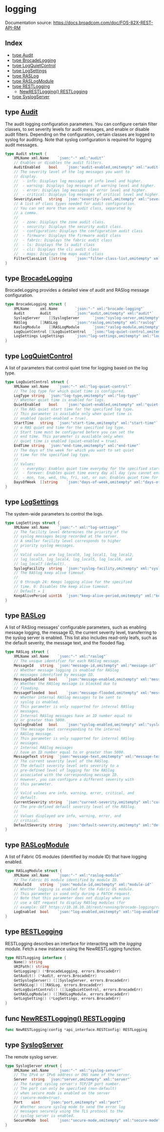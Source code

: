 
# logging

Documentation source: https://docs.broadcom.com/doc/FOS-82X-REST-API-RM

## Index

- [type Audit](#type-audit)
- [type BrocadeLogging](#type-brocadelogging)
- [type LogQuietControl](#type-logquietcontrol)
- [type LogSettings](#type-logsettings)
- [type RASLog](#type-raslog)
- [type RASLogModule](#type-raslogmodule)
- [type RESTLogging](#type-restlogging)
  - [NewRESTLogging() RESTLogging](#func-newrestlogging-restlogging)
- [type SyslogServer](#type-syslogserver)


## type [Audit](<brocadeLogging.go#L24>)

The audit logging configuration parameters.
You can configure certain filter classes, to set
severity levels for audit messages, and enable or
disable audit filters. Depending on the configuration,
certain classes are logged to syslog for auditing. Note
that syslog configuration is required for logging
audit messages.
```go
type Audit struct {
	XMLName	xml.Name	`json:"-" xml:"audit"`
	// Enables or disables the audit filters.
	AuditEnabled	bool	`json:"audit-enabled,omitempty" xml:"audit-enabled"`
	// The severity level of the log messages you want to
	// display.
	//  - info: Displays log messages of info level and higher.
	//  - warning: Displays log messages of warning level and higher.
	//  - error: Displays log messages of error level and higher.
	//  - critical: Displays log messages of critical level and higher.
	SeverityLevel	string	`json:"severity-level,omitempty" xml:"severity-level"`
	// A list of class types needed for audit configuration.
	// You can set more than one audit class, separated by
	// a comma.
	//
	//  - zone: Displays the zone audit class.
	//  - security: Displays the security audit class.
	//  - configuration: Displays the configuration audit class
	//  - firmware: Displays the firmware audit class
	//  - fabric: Displays the fabric audit class
	//  - ls: Displays the ls audit class
	//  - cli: Displays the cli audit class
	//  - maps: Displays the maps audit class
	FilterClassList	[]string	`json:"filter-class-list,omitempty" xml:"filter-class-list>filter-class"`
}
```

## type [BrocadeLogging](<brocadeLogging.go#L7>)

BrocadeLogging provides a detailed view of audit and RASlog message configuration.
```go
type BrocadeLogging struct {
	XMLName		xml.Name		`json:"-" xml:"brocade-logging"`
	Audit		Audit			`json:"audit,omitempty" xml:"audit"`
	SyslogServer	[]SyslogServer		`json:"syslog-server,omitempty" xml:"syslog-server"`
	RASlog		[]RASLog		`json:"raslog,omitempty" xml:"raslog"`
	RaslogModule	[]RASLogModule		`json:"raslog-module,omitempty" xml:"raslog-module"`
	LogQuietControl	[]LogQuietControl	`json:"log-quiet-control,omitempty" xml:"log-quiet-control"`
	LogSettings	LogSettings		`json:"log-settings,omitempty" xml:"log-settings"`
}
```

## type [LogQuietControl](<brocadeLogging.go#L129>)

A list of parameters that control quiet time for logging
based on the log type.
```go
type LogQuietControl struct {
	XMLName	xml.Name	`json:"-" xml:"log-quiet-control"`
	// The log type for which quiet time is configured.
	LogType	string	`json:"log-type,omitempty" xml:"log-type"`
	// Whether quiet time is enabled for logs.
	QuietEnabled	bool	`json:"quiet-enabled,omitempty" xml:"quiet-enabled"`
	// The RAS quiet start time for the specified log type.
	// This parameter is available only when quiet time is
	// enabled (quiet-enabled = true).
	StartTime	string	`json:"start-time,omitempty" xml:"start-time"`
	// e RAS quiet end time for the specified log type.
	// Start time must be configured before you can set the
	// end time. This parameter is available only when
	// quiet time is enabled (quiet-enabled = true).
	EndTime	string	`json:"end-time,omitempty" xml:"end-time"`
	// The days of the week for which you want to set quiet
	// time for the specified log type.
	//
	// Values:
	//  - everyday: Enables quiet time everyday for the specified start time and end time
	//  - forever: Enables quiet time every day all day (you cannot enter a start or end time).
	//  - mon, tue, wed, thu, fri, sat, or sun: Enables quiet time for the specified days of the week for the specified start time and end time.
	DaysOfWeek	[]string	`json:"days-of-week,omitempty" xml:"days-of-week>day"`
}
```

## type [LogSettings](<brocadeLogging.go#L155>)

The system-wide parameters to control the logs.
```go
type LogSettings struct {
	XMLName	xml.Name	`json:"-" xml:"log-settings"`
	// The facility level determines the priority of the
	// syslog messages being recorded at the server.
	// A smaller facility level corresponds to higher
	// priority syslog messages.
	//
	// Valid values are log_local0, log_local1, log_local2,
	// log_local3, log_local4, log_local5, log_local6, and
	// log_local7 (default).
	SyslogFacility	string	`json:"syslog-facility,omitempty" xml:"syslog-facility"`
	// The RASlog keep alive timeout.
	//
	// 0 through 24: Keeps logging alive for the specified
	// time. 0: Disables the keep alive timeout.
	// Default = 1
	KeepAlivePeriod	uint16	`json:"keep-alive-period,omitempty" xml:"keep-alive-period"`
}
```

## type [RASLog](<brocadeLogging.go#L72>)

A list of RASlog messages’ configurable parameters, such
as enabling message logging, the message ID, the current
severity level, transferring to the syslog server is
enabled. This list also includes read-only leafs, such
as the default severity, the message text, and the
flooded flag.
```go
type RASLog struct {
	XMLName	xml.Name	`json:"-" xml:"raslog"`
	// The unique identifier for each RASlog message.
	MessageId	string	`json:"message-id,omitempty" xml:"message-id"`
	// Whether message logging is enabled for RASlog
	// messages identified by message ID.
	MessageEnabled	bool	`json:"message-enabled,omitempty" xml:"message-enabled"`
	// Whether the RASlog message is blocked due to
	// flooding.
	MessageFlooded	bool	`json:"message-flooded,omitempty" xml:"message-flooded"`
	// Whether internal RASlog messages to be sent to
	// syslog is enabled.
	// This parameter is only supported for internal RASlog
	// messages.
	// Internal RASlog messages have an ID number equal to
	// or greater than 5000.
	SyslogEnabled	bool	`json:"syslog-enabled,omitempty" xml:"syslog-enabled"`
	// The message text corresponding to the internal
	// RASlog message.
	// This parameter is only supported for internal RASlog
	// messages.
	// Internal RASlog messages
	// have an ID number equal to or greater than 5000.
	MessageText	string	`json:"message-text,omitempty" xml:"message-text"`
	// The current severity level of the RASlog.
	// The default severity level sets severity to a
	// pre-defined level of logging for the RASlog
	// associated with the corresponding message ID.
	// However, you can configure a different severity with
	// this parameter.
	//
	// Valid values are info, warning, error, critical, and
	// default.
	CurrentSeverity	string	`json:"current-severity,omitempty" xml:"current-severity"`
	// The pre-defined default severity level of the RASlog.
	//
	// Values displayed are info, warning, error, and
	// critical.
	DefaultSeverity	string	`json:"default-severity,omitempty" xml:"default-severity"`
}
```

## type [RASLogModule](<brocadeLogging.go#L115>)

A list of Fabric OS modules (identified by module ID)
that have logging enabled.
```go
type RASLogModule struct {
	XMLName	xml.Name	`json:"-" xml:"raslog-module"`
	// The Fabric OS module identified by module ID.
	ModuleId	string	`json:"module-id,omitempty" xml:"module-id"`
	// Whether logging is enabled for the Fabric OS module.
	// This parameter is used only during a PATCH request.
	// Note that this parameter does not display when you
	// use a GET request to display RASlog modules (for
	// example: GET https://10.10.10.10/rest/running/brocade-logging/raslog-module)
	LogEnabled	bool	`json:"log-enabled,omitempty" xml:"log-enabled"`
}
```

## type [RESTLogging](<methods.go#L13>)

RESTLogging describes an interface for interacting with the
*logging* module.
Fetch a new instance using the NewRESTLogging function.
```go
type RESTLogging interface {
	Name() string
	URIPath() string
	GetLogging() (*BrocadeLogging, errors.BrocadeErr)
	GetAudit() (*Audit, errors.BrocadeErr)
	GetSyslogServer() ([]SyslogServer, errors.BrocadeErr)
	GetRASLog() ([]RASLog, errors.BrocadeErr)
	GetLogQuietControl() ([]LogQuietControl, errors.BrocadeErr)
	GetRASLogModule() ([]RASLogModule, errors.BrocadeErr)
	GetLogSetting() (*LogSettings, errors.BrocadeErr)
}
```

## func [NewRESTLogging() RESTLogging](<methods.go#L34>)

```go
func NewRESTLogging(config *api_interface.RESTConfig) RESTLogging
```

## type [SyslogServer](<brocadeLogging.go#L51>)

The remote syslog server.
```go
type SyslogServer struct {
	XMLName	xml.Name	`json:"-" xml:"syslog-server"`
	// The IPv4 or IPv6 address or DNS name of the server.
	Server	string	`json:"server,omitempty" xml:"server"`
	// The target syslog server's TCP/IP port number.
	// The port can only be specified (non-default)
	// when secure mode is enabled on the server
	// (secure-mode=true).
	Port	uint	`json:"port,omitempty" xml:"port"`
	// Whether secure syslog mode to send the error log
	// messages securely using the TLS protocol to the
	// syslog server is enabled.
	SecureMode	bool	`json:"secure-mode,omitempty" xml:"secure-mode"`
}
```

